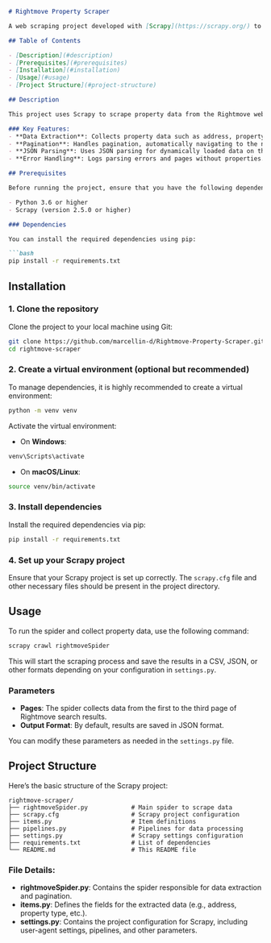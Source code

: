 ```markdown
# Rightmove Property Scraper

A web scraping project developed with [Scrapy](https://scrapy.org/) to extract property data from the Rightmove website. This project collects detailed information on properties for sale in London, including addresses, property types, bedrooms, transactions, and geographical coordinates.

## Table of Contents

- [Description](#description)
- [Prerequisites](#prerequisites)
- [Installation](#installation)
- [Usage](#usage)
- [Project Structure](#project-structure)

## Description

This project uses Scrapy to scrape property data from the Rightmove website. It handles pagination, scraping up to the third page of results. The collected data is structured and can be used for real estate market analysis, price forecasting, or other property-related applications.

### Key Features:
- **Data Extraction**: Collects property data such as address, property type, number of bedrooms, transactions, and geolocation.
- **Pagination**: Handles pagination, automatically navigating to the next page to scrape more data (up to the third page).
- **JSON Parsing**: Uses JSON parsing for dynamically loaded data on the page.
- **Error Handling**: Logs parsing errors and pages without properties.

## Prerequisites

Before running the project, ensure that you have the following dependencies installed:

- Python 3.6 or higher
- Scrapy (version 2.5.0 or higher)

### Dependencies

You can install the required dependencies using pip:

```bash
pip install -r requirements.txt
```

## Installation

### 1. Clone the repository

Clone the project to your local machine using Git:

```bash
git clone https://github.com/marcellin-d/Rightmove-Property-Scraper.git
cd rightmove-scraper
```

### 2. Create a virtual environment (optional but recommended)

To manage dependencies, it is highly recommended to create a virtual environment:

```bash
python -m venv venv
```

Activate the virtual environment:

- On **Windows**:

```bash
venv\Scripts\activate
```

- On **macOS/Linux**:

```bash
source venv/bin/activate
```

### 3. Install dependencies

Install the required dependencies via pip:

```bash
pip install -r requirements.txt
```

### 4. Set up your Scrapy project

Ensure that your Scrapy project is set up correctly. The `scrapy.cfg` file and other necessary files should be present in the project directory.

## Usage

To run the spider and collect property data, use the following command:

```bash
scrapy crawl rightmoveSpider
```

This will start the scraping process and save the results in a CSV, JSON, or other formats depending on your configuration in `settings.py`.

### Parameters

- **Pages**: The spider collects data from the first to the third page of Rightmove search results.
- **Output Format**: By default, results are saved in JSON format.

You can modify these parameters as needed in the `settings.py` file.

## Project Structure

Here’s the basic structure of the Scrapy project:

```
rightmove-scraper/
├── rightmoveSpider.py            # Main spider to scrape data
├── scrapy.cfg                    # Scrapy project configuration
├── items.py                      # Item definitions
├── pipelines.py                  # Pipelines for data processing
├── settings.py                   # Scrapy settings configuration
├── requirements.txt              # List of dependencies
└── README.md                     # This README file
```

### File Details:

- **rightmoveSpider.py**: Contains the spider responsible for data extraction and pagination.
- **items.py**: Defines the fields for the extracted data (e.g., address, property type, etc.).
- **settings.py**: Contains the project configuration for Scrapy, including user-agent settings, pipelines, and other parameters.


